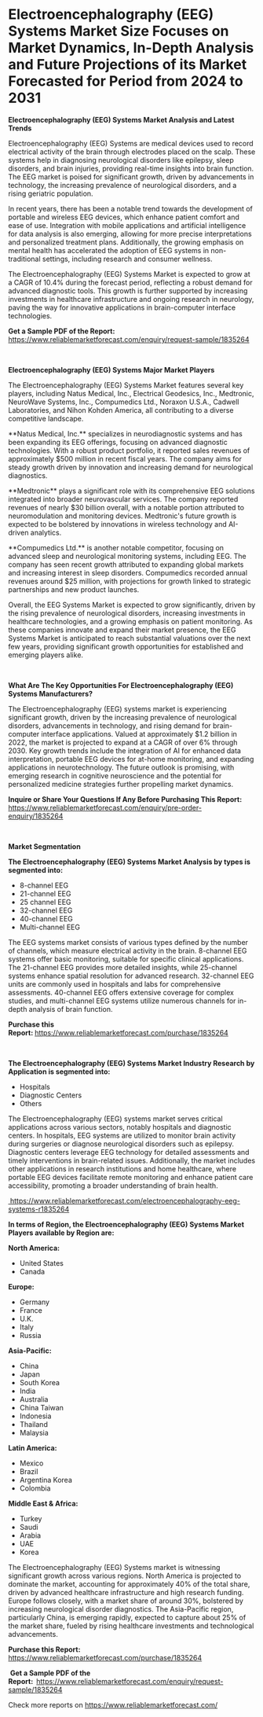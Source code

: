 <p><h1>Electroencephalography (EEG) Systems Market Size Focuses on Market Dynamics, In-Depth Analysis and Future Projections of its Market Forecasted for Period from 2024 to 2031</h1></p><p><strong>Electroencephalography (EEG) Systems Market Analysis and Latest Trends</strong></p>
<p><p>Electroencephalography (EEG) Systems are medical devices used to record electrical activity of the brain through electrodes placed on the scalp. These systems help in diagnosing neurological disorders like epilepsy, sleep disorders, and brain injuries, providing real-time insights into brain function. The EEG market is poised for significant growth, driven by advancements in technology, the increasing prevalence of neurological disorders, and a rising geriatric population.</p><p>In recent years, there has been a notable trend towards the development of portable and wireless EEG devices, which enhance patient comfort and ease of use. Integration with mobile applications and artificial intelligence for data analysis is also emerging, allowing for more precise interpretations and personalized treatment plans. Additionally, the growing emphasis on mental health has accelerated the adoption of EEG systems in non-traditional settings, including research and consumer wellness.</p><p>The Electroencephalography (EEG) Systems Market is expected to grow at a CAGR of 10.4% during the forecast period, reflecting a robust demand for advanced diagnostic tools. This growth is further supported by increasing investments in healthcare infrastructure and ongoing research in neurology, paving the way for innovative applications in brain-computer interface technologies.</p></p>
<p><strong>Get a Sample PDF of the Report:&nbsp;</strong> <a href="https://www.reliablemarketforecast.com/enquiry/request-sample/1835264?utm_campaign=1899&utm_medium=2&utm_source=Github&utm_content=ia&utm_term=31122024&utm_id=electroencephalography-eeg-systems">https://www.reliablemarketforecast.com/enquiry/request-sample/1835264</a></p>
<p>&nbsp;</p>
<p><strong>Electroencephalography (EEG) Systems Major Market Players</strong></p>
<p><p>The Electroencephalography (EEG) Systems Market features several key players, including Natus Medical, Inc., Electrical Geodesics, Inc., Medtronic, NeuroWave Systems, Inc., Compumedics Ltd., Noraxon U.S.A., Cadwell Laboratories, and Nihon Kohden America, all contributing to a diverse competitive landscape.</p><p>**Natus Medical, Inc.** specializes in neurodiagnostic systems and has been expanding its EEG offerings, focusing on advanced diagnostic technologies. With a robust product portfolio, it reported sales revenues of approximately $500 million in recent fiscal years. The company aims for steady growth driven by innovation and increasing demand for neurological diagnostics.</p><p>**Medtronic** plays a significant role with its comprehensive EEG solutions integrated into broader neurovascular services. The company reported revenues of nearly $30 billion overall, with a notable portion attributed to neuromodulation and monitoring devices. Medtronic's future growth is expected to be bolstered by innovations in wireless technology and AI-driven analytics.</p><p>**Compumedics Ltd.** is another notable competitor, focusing on advanced sleep and neurological monitoring systems, including EEG. The company has seen recent growth attributed to expanding global markets and increasing interest in sleep disorders. Compumedics recorded annual revenues around $25 million, with projections for growth linked to strategic partnerships and new product launches.</p><p>Overall, the EEG Systems Market is expected to grow significantly, driven by the rising prevalence of neurological disorders, increasing investments in healthcare technologies, and a growing emphasis on patient monitoring. As these companies innovate and expand their market presence, the EEG Systems Market is anticipated to reach substantial valuations over the next few years, providing significant growth opportunities for established and emerging players alike.</p></p>
<p>&nbsp;</p>
<p><strong>What Are The Key Opportunities For Electroencephalography (EEG) Systems Manufacturers?</strong></p>
<p><p>The Electroencephalography (EEG) systems market is experiencing significant growth, driven by the increasing prevalence of neurological disorders, advancements in technology, and rising demand for brain-computer interface applications. Valued at approximately $1.2 billion in 2022, the market is projected to expand at a CAGR of over 6% through 2030. Key growth trends include the integration of AI for enhanced data interpretation, portable EEG devices for at-home monitoring, and expanding applications in neurotechnology. The future outlook is promising, with emerging research in cognitive neuroscience and the potential for personalized medicine strategies further propelling market dynamics.</p></p>
<p><strong>Inquire or Share Your Questions If Any Before Purchasing This Report:</strong> <a href="https://www.reliablemarketforecast.com/enquiry/pre-order-enquiry/1835264?utm_campaign=1899&utm_medium=2&utm_source=Github&utm_content=ia&utm_term=31122024&utm_id=electroencephalography-eeg-systems">https://www.reliablemarketforecast.com/enquiry/pre-order-enquiry/1835264</a></p>
<p>&nbsp;</p>
<p><strong>Market Segmentation</strong></p>
<p><strong>The Electroencephalography (EEG) Systems Market Analysis by types is segmented into:</strong></p>
<p><ul><li>8-channel EEG</li><li>21-channel EEG</li><li>25 channel EEG</li><li>32-channel EEG</li><li>40-channel EEG</li><li>Multi-channel EEG</li></ul></p>
<p><p>The EEG systems market consists of various types defined by the number of channels, which measure electrical activity in the brain. 8-channel EEG systems offer basic monitoring, suitable for specific clinical applications. The 21-channel EEG provides more detailed insights, while 25-channel systems enhance spatial resolution for advanced research. 32-channel EEG units are commonly used in hospitals and labs for comprehensive assessments. 40-channel EEG offers extensive coverage for complex studies, and multi-channel EEG systems utilize numerous channels for in-depth analysis of brain function.</p></p>
<p><strong>Purchase this Report:&nbsp;</strong><a href="https://www.reliablemarketforecast.com/purchase/1835264?utm_campaign=1899&utm_medium=2&utm_source=Github&utm_content=ia&utm_term=31122024&utm_id=electroencephalography-eeg-systems">https://www.reliablemarketforecast.com/purchase/1835264</a></p>
<p>&nbsp;</p>
<p><strong>The Electroencephalography (EEG) Systems Market Industry Research by Application is segmented into:</strong></p>
<p><ul><li>Hospitals</li><li>Diagnostic Centers</li><li>Others</li></ul></p>
<p><p>The Electroencephalography (EEG) systems market serves critical applications across various sectors, notably hospitals and diagnostic centers. In hospitals, EEG systems are utilized to monitor brain activity during surgeries or diagnose neurological disorders such as epilepsy. Diagnostic centers leverage EEG technology for detailed assessments and timely interventions in brain-related issues. Additionally, the market includes other applications in research institutions and home healthcare, where portable EEG devices facilitate remote monitoring and enhance patient care accessibility, promoting a broader understanding of brain health.</p></p>
<p><a href="https://www.reliablemarketforecast.com/electroencephalography-eeg-systems-r1835264?utm_campaign=1899&utm_medium=2&utm_source=Github&utm_content=ia&utm_term=31122024&utm_id=electroencephalography-eeg-systems">&nbsp;https://www.reliablemarketforecast.com/electroencephalography-eeg-systems-r1835264</a></p>
<p><strong>In terms of Region, the Electroencephalography (EEG) Systems Market Players available by Region are:</strong></p>
<p>
    <p> <strong> North America: </strong>
        <ul>
            <li>United States</li>
            <li>Canada</li>
        </ul>
        </p> 
    <p> <strong> Europe: </strong>
        <ul>
            <li>Germany</li>
            <li>France</li>
            <li>U.K.</li>
            <li>Italy</li>
            <li>Russia</li>
        </ul>
        </p> 
    <p> <strong> Asia-Pacific: </strong>
        <ul>
            <li>China</li>
            <li>Japan</li>
            <li>South Korea</li>
            <li>India</li>
            <li>Australia</li>
            <li>China Taiwan</li>
            <li>Indonesia</li>
            <li>Thailand</li>
            <li>Malaysia</li>
        </ul>
        </p> 
    <p> <strong> Latin America: </strong>
        <ul>
            <li>Mexico</li>
            <li>Brazil</li>
            <li>Argentina Korea</li>
            <li>Colombia</li>
        </ul>
        </p> 
    <p> <strong> Middle East & Africa: </strong>
        <ul>
            <li>Turkey</li>
            <li>Saudi</li>
            <li>Arabia</li>
            <li>UAE</li>
            <li>Korea</li>
        </ul>
    </p>
    </p>
<p><p>The Electroencephalography (EEG) Systems market is witnessing significant growth across various regions. North America is projected to dominate the market, accounting for approximately 40% of the total share, driven by advanced healthcare infrastructure and high research funding. Europe follows closely, with a market share of around 30%, bolstered by increasing neurological disorder diagnostics. The Asia-Pacific region, particularly China, is emerging rapidly, expected to capture about 25% of the market share, fueled by rising healthcare investments and technological advancements.</p></p>
<p><strong>Purchase this Report: </strong><a href="https://www.reliablemarketforecast.com/purchase/1835264?utm_campaign=1899&utm_medium=2&utm_source=Github&utm_content=ia&utm_term=31122024&utm_id=electroencephalography-eeg-systems">https://www.reliablemarketforecast.com/purchase/1835264</a></p>
<p>&nbsp;<strong>Get a Sample PDF of the Report:&nbsp;&nbsp;</strong><a href="https://www.reliablemarketforecast.com/enquiry/request-sample/1835264?utm_campaign=1899&utm_medium=2&utm_source=Github&utm_content=ia&utm_term=31122024&utm_id=electroencephalography-eeg-systems">https://www.reliablemarketforecast.com/enquiry/request-sample/1835264</a></p>
<p><strong></strong></p>
<p>Check more reports on <a href="https://www.reliablemarketforecast.com/?utm_campaign=1899&utm_medium=2&utm_source=Github&utm_content=ia&utm_term=31122024&utm_id=electroencephalography-eeg-systems">https://www.reliablemarketforecast.com/</a></p>